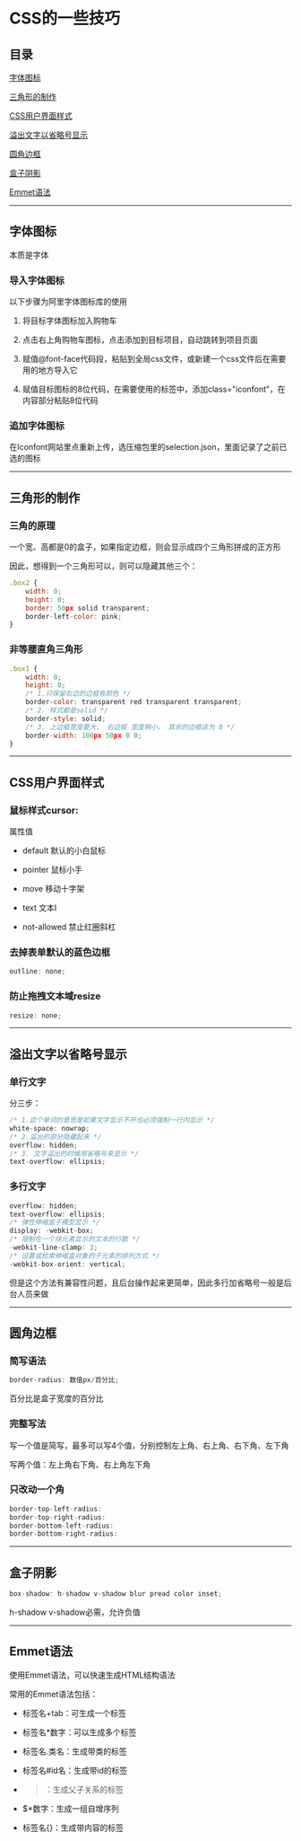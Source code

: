 # CSS的一些技巧

## 目录

[字体图标](#jump1)

[三角形的制作](#jump2)

[CSS用户界面样式](#jump3)

[溢出文字以省略号显示](#jump4)

[圆角边框](#jump5)

[盒子阴影](#jump6)

[Emmet语法](#jump7)

[](#jump)

---	

<span id="jump1"></span>

## 字体图标

本质是字体

### 导入字体图标

以下步骤为阿里字体图标库的使用

1. 将目标字体图标加入购物车

2. 点击右上角购物车图标，点击添加到目标项目，自动跳转到项目页面

3. 赋值@font-face代码段，粘贴到全局css文件，或新建一个css文件后在需要用的地方导入它

4. 赋值目标图标的8位代码，在需要使用的标签中，添加class="iconfont"，在内容部分粘贴8位代码

### 追加字体图标

在Iconfont网站里点重新上传，选压缩包里的selection.json，里面记录了之前已选的图标

---

<span id="jump2"></span>

## 三角形的制作

### 三角的原理

一个宽、高都是0的盒子，如果指定边框，则会显示成四个三角形拼成的正方形

因此，想得到一个三角形可以，则可以隐藏其他三个：

```javascript
.box2 {
    width: 0;
    height: 0;
    border: 50px solid transparent;
    border-left-color: pink;
}
```

### 非等腰直角三角形

```javascript
.box1 {
    width: 0;
    height: 0;
    /* 1.只保留右边的边框有颜色 */
    border-color: transparent red transparent transparent;
    /* 2. 样式都是solid */
    border-style: solid;
    /* 3. 上边框宽度要大， 右边框 宽度稍小， 其余的边框该为 0 */
    border-width: 100px 50px 0 0;
}
```

---

<span id="jump3"></span>

## CSS用户界面样式

### 鼠标样式cursor:

属性值

- default 默认的小白鼠标

- pointer 鼠标小手

- move 移动十字架

- text 文本I

- not-allowed 禁止红圈斜杠

### 去掉表单默认的蓝色边框

```javascript
outline: none;
```

### 防止拖拽文本域resize

```javascript
resize: none;
```

---

<span id="jump4"></span>

## 溢出文字以省略号显示

### 单行文字

分三步：

```javascript
/* 1.这个单词的意思是如果文字显示不开也必须强制一行内显示 */
white-space: nowrap;
/* 2.溢出的部分隐藏起来 */
overflow: hidden;
/* 3. 文字溢出的时候用省略号来显示 */
text-overflow: ellipsis;
```

### 多行文字

```javascript
overflow: hidden;
text-overflow: ellipsis;
/* 弹性伸缩盒子模型显示 */
display: -webkit-box;
/* 限制在一个块元素显示的文本的行数 */
-webkit-line-clamp: 3;
/* 设置或检索伸缩盒对象的子元素的排列方式 */
-webkit-box-orient: vertical;
```

但是这个方法有兼容性问题，且后台操作起来更简单，因此多行加省略号一般是后台人员来做

---

<span id="jump5"></span>

## 圆角边框

### 简写语法

```javascript
border-radius: 数值px/百分比;
```

百分比是盒子宽度的百分比

### 完整写法

写一个值是简写，最多可以写4个值，分别控制左上角、右上角、右下角、左下角

写两个值：左上角右下角、右上角左下角

### 只改动一个角

```javascript
border-top-left-radius:
border-top-right-radius:
border-bottom-left-radius:
border-bottom-right-radius:
```

---

<span id="jump6"></span>

## 盒子阴影

```javascript
box-shadow: h-shadow v-shadow blur pread color inset;
```

h-shadow v-shadow必需，允许负值

---

<span id="jump6"></span>

## Emmet语法

使用Emmet语法，可以快速生成HTML结构语法

常用的Emmet语法包括：

- 标签名+tab：可生成一个标签

- 标签名*数字：可以生成多个标签

- 标签名.类名：生成带类的标签

- 标签名#id名：生成带id的标签

- >：生成父子关系的标签

- $*数字：生成一组自增序列

- 标签名{}：生成带内容的标签
